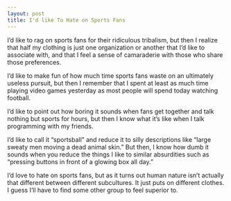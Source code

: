 ```yaml
---
layout: post
title: I'd like To Hate on Sports Fans
---
```


I’d like to rag on sports fans for their ridiculous tribalism, but then I realize that half my clothing is just one organization or another that I’d like to associate with, and that I feel a sense of camaraderie with those who share those preferences.
<!--break-->

I’d like to make fun of how much time sports fans waste on an ultimately useless pursuit, but then I remember that I spent at least as much time playing video games yesterday as most people will spend today watching football.

I’d like to point out how boring it sounds when fans get together and talk nothing but sports for hours, but then I know what it’s like when I talk programming with my friends.

I’d like to call it “sportsball” and reduce it to silly descriptions like “large sweaty men moving a dead animal skin.”  But then, I know how dumb it sounds when you reduce the things I like to similar absurdities such as “pressing buttons in front of a glowing box all day.”

I’d love to hate on sports fans, but as it turns out human nature isn’t actually that different between different subcultures.  It just puts on different clothes.  I guess I’ll have to find some other group to feel superior to.
